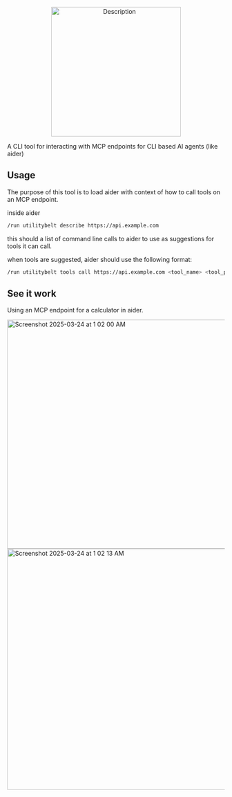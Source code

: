 <p align="center">
  <img src="https://github.com/user-attachments/assets/3f8c6127-2c02-4103-a010-0ea5a44dcbe2" alt="Description" width="300">
</p>


A CLI tool for interacting with MCP endpoints for CLI based AI agents (like aider)

## Usage

The purpose of this tool is to load aider with context of how to call tools on an MCP endpoint.

inside aider

```bash
/run utilitybelt describe https://api.example.com
```

this should a list of command line calls to aider to use as suggestions for tools it can call.

when tools are suggested, aider should use the following format:

```bash
/run utilitybelt tools call https://api.example.com <tool_name> <tool_params>
```

## See it work

Using an MCP endpoint for a calculator in aider.

<img width="530" alt="Screenshot 2025-03-24 at 1 02 00 AM" src="https://github.com/user-attachments/assets/3af0d45e-c1e9-4700-abec-d48e395d999f" />
<img width="558" alt="Screenshot 2025-03-24 at 1 02 13 AM" src="https://github.com/user-attachments/assets/32ecbe7e-8102-4b41-a165-b01685e2635d" />
